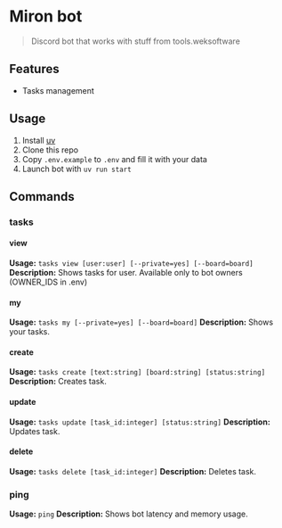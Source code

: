 # Miron bot
> Discord bot that works with stuff from tools.weksoftware

## Features
- Tasks management

## Usage
1. Install [uv](https://github.com/astral-sh/uv/)
2. Clone this repo
3. Copy `.env.example` to `.env` and fill it with your data
4. Launch bot with `uv run start`

## Commands
### tasks
#### view
**Usage:** `tasks view [user:user] [--private=yes] [--board=board]`
**Description:** Shows tasks for user. Available only to bot owners (OWNER_IDS in .env)

#### my
**Usage:** `tasks my [--private=yes] [--board=board]`
**Description:** Shows your tasks.

#### create
**Usage:** `tasks create [text:string] [board:string] [status:string]`
**Description:** Creates task.

#### update
**Usage:** `tasks update [task_id:integer] [status:string]`
**Description:** Updates task.

#### delete
**Usage:** `tasks delete [task_id:integer]`
**Description:** Deletes task.

### ping
**Usage:** `ping`
**Description:** Shows bot latency and memory usage.


